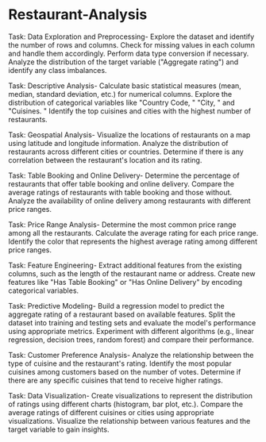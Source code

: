 # Restaurant-Analysis
Task: Data Exploration and Preprocessing-
Explore the dataset and identify the number
of rows and columns.
Check for missing values in each column and
handle them accordingly.
Perform data type conversion if necessary.
Analyze the distribution of the target variable
("Aggregate rating") and identify any class
imbalances.

Task: Descriptive Analysis-
Calculate basic statistical measures (mean,
median, standard deviation, etc.) for numerical
columns.
Explore the distribution of categorical
variables like "Country Code,
" "City,
" and
"Cuisines.
"
Identify the top cuisines and cities with the
highest number of restaurants.

Task: Geospatial Analysis-
Visualize the locations of restaurants on a
map using latitude and longitude
information.
Analyze the distribution of restaurants
across different cities or countries.
Determine if there is any correlation
between the restaurant's location and its
rating.

Task: Table Booking and Online Delivery-
Determine the percentage of restaurants that
offer table booking and online delivery.
Compare the average ratings of restaurants
with table booking and those without.
Analyze the availability of online delivery
among restaurants with different price ranges.

Task: Price Range Analysis-
Determine the most common price range
among all the restaurants.
Calculate the average rating for each price
range.
Identify the color that represents the highest
average rating among different price ranges.

Task: Feature Engineering-
Extract additional features from the existing
columns, such as the length of the restaurant
name or address.
Create new features like "Has Table Booking"
or "Has Online Delivery" by encoding
categorical variables.

Task: Predictive Modeling-
Build a regression model to predict the
aggregate rating of a restaurant based on
available features.
Split the dataset into training and testing sets
and evaluate the model's performance using
appropriate metrics.
Experiment with different algorithms (e.g.,
linear regression, decision trees, random
forest) and compare their performance.

Task: Customer Preference Analysis-
Analyze the relationship between the type of
cuisine and the restaurant's rating.
Identify the most popular cuisines among
customers based on the number of votes.
Determine if there are any specific cuisines
that tend to receive higher ratings.

Task: Data Visualization-
Create visualizations to represent the distribution
of ratings using different charts (histogram, bar
plot, etc.).
Compare the average ratings of different cuisines
or cities using appropriate visualizations.
Visualize the relationship between various
features and the target variable to gain insights.
